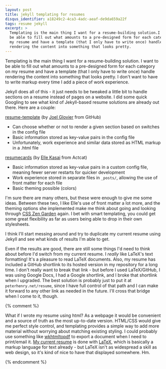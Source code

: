 ```yaml
---
layout: post
title: jekyll templating for resumes
disqus_identifier: a18249c2-4ca3-4adc-aeaf-de9da659a22f
tags: resume jekyll
excerpt: >
  Templating is the main thing I want for a resume-building solution.I want to
  be able to fill out what amounts to a pre-designed form for each category on
  my resume and have a template (that I only have to write once) handle
  rendering the content into something that looks pretty.
---
```



Templating is the main thing I want for a resume-building solution.  I want to be able to fill out what amounts to a pre-designed form for each category on my resume and have a template (that I only have to write once) handle rendering the content into something that looks pretty.  I don't want to have to write markup every time I add a piece of work experience.

Jekyll does all of this - it just needs to be tweaked a little bit to handle sections on a resume instead of pages on a website. I did some quick Googling to see what kind of Jekyll-based resume solutions are already out there.  Here are a couple:

[resume-template](https://github.com/jglovier/resume-template) (by [Joel Glovier](https://github.com/jglovier) from GitHub)

- Can choose whether or not to render a given section based on switches in the config file
- Basic information stored as key-value pairs in the config file
- Unfortunately, work experience and similar data stored as HTML markup in a .html file

[resumecards](http://ellekasai.github.io/resumecards/) (by [Elle Kasai](https://github.com/ellekasai) from Actcat)

- Basic information stored as key-value pairs in a custom config file, meaning fewer server restarts for quicker development
- Work experience stored in separate files in `_posts/`, allowing the use of front matter for each file
- Basic theming possible (colors)

I'm sure there are many others, but these were enough to give me some ideas.  Between these two, I like Elle's use of front matter a lot more, and the theming options she implemented make me think about going and looking through [CSS Zen Garden](http://www.csszengarden.com/) again.  I bet with smart templating, you could get some great flexibility as far as users being able to drop in their own stylesheets.

I think I'll start messing around and try to duplicate my current resume using Jekyll and see what kinds of results I'm able to get.

Even if the results are good, there are still some things I'd need to think about before I'd switch from my current resume.  I _really_ like LaTeX's text formatting!  It's a pleasure to read LaTeX documents.  Also, my resume has included a GitHub shortlink to its hosted version in my repository for a long time.  I don't really want to break that link - but before I used LaTeX/GitHub, I was using Google Docs, I had a Google shortlink, and I broke that shortlink when I upgraded.  The best solution is probably just to put it at `peterhenry.net/resume`, since I have full control of that path and I can make it forward to any other link as needed in the future.  I'll cross that bridge when I come to it, though.


{% comment %}

What if I wrote my resume using html?  As a webpage it would be convenient and a source of truth as the most up-to-date version.  HTML/CSS would give me perfect style control, and templating provides a simple way to add more material without worrying about matching existing styling.  I could probably use something like [wkhtmltopdf](http://wkhtmltopdf.org/) to export a document when I need to print/email it.  [My current resume](https://github.com/mosbasik/resume) is done with [LaTeX](https://www.latex-project.org/), which is basically a markup language for text already - but LaTeX isn't as widespread a skill as web design, so it's kind of nice to have that displayed somewhere. Hm.

{% endcomment %}
